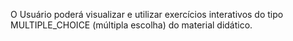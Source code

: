 O Usuário poderá visualizar e utilizar exercícios interativos do tipo MULTIPLE_CHOICE (múltipla escolha) do material didático.
